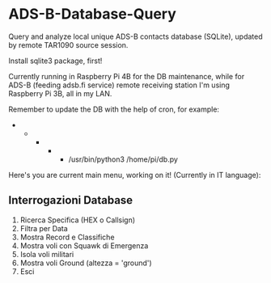 # ADS-B-Database-Query
Query and analyze local unique ADS-B contacts database (SQLite), updated by remote TAR1090 source session.

Install sqlite3 package, first! 

Currently running in Raspberry Pi 4B for the DB maintenance, while for ADS-B (feeding adsb.fi service) remote receiving station I'm using Raspberry Pi 3B, all in my LAN. 

Remember to update the DB with the help of cron, for example:

* * * * * /usr/bin/python3 /home/pi/db.py

Here's you are current main menu, working on it! (Currently in IT language):

   Interrogazioni Database
-----------------------------
1. Ricerca Specifica (HEX o Callsign)
2. Filtra per Data
3. Mostra Record e Classifiche
4. Mostra voli con Squawk di Emergenza
5. Isola voli militari
6. Mostra voli Ground (altezza = 'ground')
7. Esci

